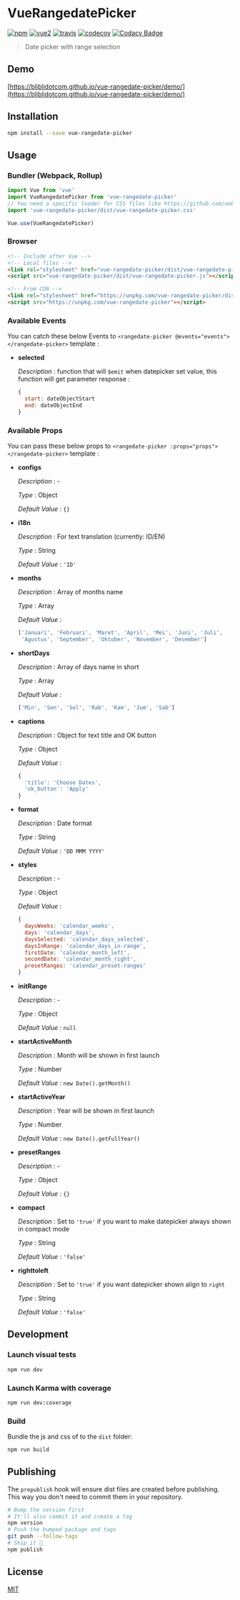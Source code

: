# VueRangedatePicker

[![npm](https://img.shields.io/npm/v/vue-rangedate-picker.svg)](https://www.npmjs.com/package/vue-rangedate-picker) [![vue2](https://img.shields.io/badge/vue-2.x-brightgreen.svg)](https://vuejs.org/) [![travis](https://img.shields.io/travis/bliblidotcom/vue-rangedate-picker.svg)](https://travis-ci.org/bliblidotcom/vue-rangedate-picker) [![codecov](https://codecov.io/gh/bliblidotcom/vue-rangedate-picker/branch/master/graph/badge.svg)](https://codecov.io/gh/bliblidotcom/vue-rangedate-picker) [![Codacy Badge](https://api.codacy.com/project/badge/Grade/5afaab93c27145f0bec1686beb9b8904)](https://www.codacy.com/app/bliblidotcom/vue-rangedate-picker?utm_source=github.com&amp;utm_medium=referral&amp;utm_content=bliblidotcom/vue-rangedate-picker&amp;utm_campaign=Badge_Grade)

> Date picker with range selection

## Demo

[https://bliblidotcom.github.io/vue-rangedate-picker/demo/](https://bliblidotcom.github.io/vue-rangedate-picker/demo/)

## Installation

```bash
npm install --save vue-rangedate-picker
```

## Usage

### Bundler (Webpack, Rollup)

```js
import Vue from 'vue'
import VueRangedatePicker from 'vue-rangedate-picker'
// You need a specific loader for CSS files like https://github.com/webpack/css-loader
import 'vue-rangedate-picker/dist/vue-rangedate-picker.css'

Vue.use(VueRangedatePicker)
```

### Browser

```html
<!-- Include after Vue -->
<!-- Local files -->
<link rel="stylesheet" href="vue-rangedate-picker/dist/vue-rangedate-picker.css"></link>
<script src="vue-rangedate-picker/dist/vue-rangedate-picker.js"></script>

<!-- From CDN -->
<link rel="stylesheet" href="https://unpkg.com/vue-rangedate-picker/dist/vue-rangedate-picker.css"></link>
<script src="https://unpkg.com/vue-rangedate-picker"></script>
```

### Available Events

You can catch these below Events to `<rangedate-picker @events="events"></rangedate-picker>` template :

+ **selected**

  *Description* : function that will `$emit` when datepicker set value, this function will get parameter response :
  ```javascript
  {
    start: dateObjectStart
    end: dateObjectEnd
  }
  ```

### Available Props

You can pass these below props to `<rangedate-picker :props="props"></rangedate-picker>` template :

+ **configs**

  *Description* : -

  *Type* : Object

  *Default Value* : `{}`

+ **i18n**

  *Description* : For text translation (currently: ID/EN)

  *Type* : String

  *Default Value* : `'ID'`

+ **months**

  *Description* : Array of months name

  *Type* : Array

  *Default Value* : 
  ```javascript
  ['Januari', 'Februari', 'Maret', 'April', 'Mei', 'Juni', 'Juli',
   'Agustus', 'September', 'Oktober', 'November', 'Desember']
  ```

+ **shortDays**

  *Description* : Array of days name in short

  *Type* : Array

  *Default Value* : 
  ```javascript
  ['Min', 'Sen', 'Sel', 'Rab', 'Kam', 'Jum', 'Sab']
  ```

+ **captions**

  *Description* : Object for text title and OK button

  *Type* : Object

  *Default Value* : 
  ```javascript
  {
    'title': 'Choose Dates',
    'ok_button': 'Apply'
  }
  ```

+ **format**

  *Description* : Date format

  *Type* : String

  *Default Value* : `'DD MMM YYYY'`

+ **styles**

  *Description* : -

  *Type* : Object

  *Default Value* : 
  ```javascript
  {
    daysWeeks: 'calendar_weeks',
    days: 'calendar_days',
    daysSelected: 'calendar_days_selected',
    daysInRange: 'calendar_days_in-range',
    firstDate: 'calendar_month_left',
    secondDate: 'calendar_month_right',
    presetRanges: 'calendar_preset-ranges'
  }
  ```

+ **initRange**

  *Description* : -

  *Type* : Object

  *Default Value* : `null`

+ **startActiveMonth**

  *Description* : Month will be shown in first launch

  *Type* : Number

  *Default Value* : `new Date().getMonth()`

+ **startActiveYear**

  *Description* : Year will be shown in first launch

  *Type* : Number

  *Default Value* : `new Date().getFullYear()`

+ **presetRanges**

  *Description* : -

  *Type* : Object

  *Default Value* : `{}`

+ **compact**

  *Description* : Set to `'true'` if you want to make datepicker always shown in compact mode

  *Type* : String

  *Default Value* : `'false'`

+ **righttoleft**

  *Description* : Set to `'true'` if you want datepicker shown align to `right`

  *Type* : String

  *Default Value* : `'false'`

## Development

### Launch visual tests

```bash
npm run dev
```

### Launch Karma with coverage

```bash
npm run dev:coverage
```

### Build

Bundle the js and css of to the `dist` folder:

```bash
npm run build
```


## Publishing

The `prepublish` hook will ensure dist files are created before publishing. This
way you don't need to commit them in your repository.

```bash
# Bump the version first
# It'll also commit it and create a tag
npm version
# Push the bumped package and tags
git push --follow-tags
# Ship it 🚀
npm publish
```

## License

[MIT](http://opensource.org/licenses/MIT)
